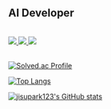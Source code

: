 ## AI Developer


<br>

<a href="mailto:jisupark2000@gmail.com">
<img src="https://img.shields.io/badge/Gmail-orange?style=flat-square&logo=Gmail&logoColor=white&link=mailto:jisupark2000@gmail.com"/>
</a>

<a href="https://dev-silog.vercel.app">
<img src="https://img.shields.io/badge/개발 블로그-6b7af7?style=flat-square"/>
</a>

<a href="https://velog.io/@ice-prince">
<img src="https://img.shields.io/badge/Velog-63e6be?style=flat-square&logo=velog&logoColor=white"/>
</a>

<br>
<br>

[![Solved.ac Profile](http://mazassumnida.wtf/api/v2/generate_badge?boj=korini)](https://solved.ac/korini/)

[![Top Langs](https://github-readme-stats.vercel.app/api/top-langs/?username=jisupark123&layout=compact&theme=nightowl)](https://github.com/jisupark123/jisupark123) 

[![jisupark123's GitHub stats](https://github-readme-stats.vercel.app/api?username=jisupark123&theme=nightowl&ount_private=true)](https://github.com/jisupark123/github-readme-stats)



